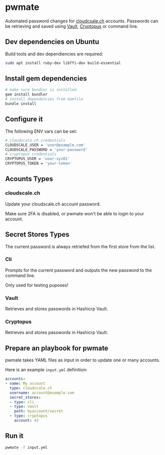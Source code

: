 # pwmate

Automated password changes for [cloudcsale.ch](https://cloudscale.ch) accounts.
Passwords can be retrieving and saved using [Vault](https://www.vaultproject.io/), [Cryptopus](https://github.com/puzzle/cryptopus) or command line.

## Dev dependencies on Ubuntu

Build tools and dev dependiencies are required:

```sh
sudo apt install ruby-dev libffi-dev build-essential
```

## Install gem dependencies

```sh
# make sure bundler is installed
gem install bundler
# install dependencies from Gemfile
bundle install
```

## Configure it

The following ENV vars can be set:

```sh
# cloudscale.ch credentials
CLOUDSCALE_USER = 'user@example.com'
CLOUDSCALE_PASSWORD = 'your-password'
# cryptopus credentials
CRYPTOPUS_USER = 'user-xyz01'
CRYPTOPUS_TOKEN = 'your-token'
```

## Acounts Types

### cloudscale.ch

Update your cloudscale.ch account password.

Make sure 2FA is disabled, or pwmate won't be able to login to your account.

## Secret Stores Types

The current password is always retriefed from the first store from the list.

### Cli

Prompts for the current password and outputs the new password to the command line.

Only used for testing puposes!

### Vault

Retrieves and stores passwords in Hashicrp Vault.

### Cryptopus

Retrieves and stores passwords in Hashicrp Vault.

## Prepare an playbook for pwmate

pwmate takes YAML files as input in order to update one or many accounts.

Here is an example `input.yml` definition:

```yaml
accounts:
- name: My account
  type: cloudscale.ch
  username: account@example.com
  secret_stores:
  - type: cli
  - type: vault
    path: myaccount/secret
  - type: cryptopus
    account: 42
```

## Run it

```sh
pwmate -f input.yml
```
